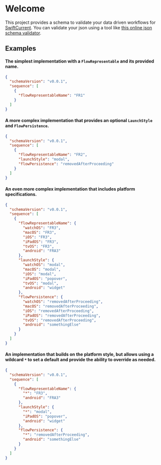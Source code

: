 # Welcome

This project provides a schema to validate your data driven workflows for [SwiftCurrent](https://github.com/wwt/SwiftCurrent). You can validate your json using a tool like [this online json schema validator](https://www.jsonschemavalidator.net).

## Examples
#### The simplest implementation with a `FlowRepresentable` and its provided name.
```json
{
  "schemaVersion": "v0.0.1",
  "sequence": [
    {
      "flowRepresentableName": "FR1"
    }
  ]
}
```

#### A more complex implementation that provides an optional `LaunchStyle` and `FlowPersistence`.
```json
{
  "schemaVersion": "v0.0.1",
  "sequence": [
    {
      "flowRepresentableName": "FR2",
      "launchStyle": "modal",
      "flowPersistence": "removedAfterProceeding"
    }
  ]
}
```

#### An even more complex implementation that includes platform specifications.
```json
{
  "schemaVersion": "v0.0.1",
  "sequence": [
    {
      "flowRepresentableName": {
        "watchOS": "FR3",
        "macOS": "FR3",
        "iOS": "FR3",
        "iPadOS": "FR3",
        "tvOS": "FR3",
        "android": "FRA3"
      },
      "launchStyle": {
        "watchOS": "modal",
        "macOS": "modal",
        "iOS": "modal",
        "iPadOS": "popover",
        "tvOS": "modal",
        "android": "widget"
      },
      "flowPersistence": {
        "watchOS": "removedAfterProceeding",
        "macOS": "removedAfterProceeding",
        "iOS": "removedAfterProceeding",
        "iPadOS": "removedAfterProceeding",
        "tvOS": "removedAfterProceeding",
        "android": "somethingElse"
      }
    }
  ]
}
```

#### An implementation that builds on the platform style, but allows using a wildcard `*` to set a default and provide the ability to override as needed.
```json
{
  "schemaVersion": "v0.0.1",
  "sequence": [
    {
      "flowRepresentableName": {
        "*": "FR3",
        "android": "FRA3"
      },
      "launchStyle": {
        "*": "modal",
        "iPadOS": "popover",
        "android": "widget"
      },
      "flowPersistence": {
        "*": "removedAfterProceeding",
        "android": "somethingElse"
      }
    }
  ]
}
```
